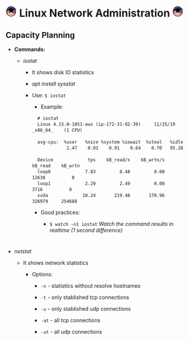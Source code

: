 # <img src="images/gnu-linux.png" width="30px"> Linux Network Administration <img src="images/gnu-linux.png" width="30px">

## Capacity Planning

- **Commands:**

  - _iostat_

    - It shows disk IO statistics

    - _apt install sysstat_

    - Use: `$ iostat`

      - Example:

      ```
        # iostat
        Linux 4.15.0-1051-aws (ip-172-31-92-39) 	11/25/19 	_x86_64_	(1 CPU)

        avg-cpu:  %user   %nice %system %iowait  %steal   %idle
                   2.47    0.01    0.91    0.64    0.70   95.28

        Device             tps    kB_read/s    kB_wrtn/s    kB_read    kB_wrtn
        loop0             7.83         8.48         0.00      12638          0
        loop1             2.29         2.49         0.00       3716          0
        xvda             10.24       219.48       170.96     326979     254688
      ```

      - Good practices:

        - `$ watch -n1 iostat` _Watch the command results in realtime (1 second difference)_

#

  - _netstat_

    - It shows network statistics

      - Options:

        - `-n` - statistics without resolve hostnames

        - `-t` - only stablished tcp connections

        - `-u` - only stablished udp connections

        - `-at` - all tcp connections

        - `-ut` - all udp connections

